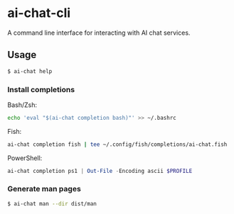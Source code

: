 # ai-chat-cli

A command line interface for interacting with AI chat services.

## Usage

```sh
$ ai-chat help
```

### Install completions

Bash/Zsh:
```sh
echo 'eval "$(ai-chat completion bash)"' >> ~/.bashrc
```

Fish:
```sh
ai-chat completion fish | tee ~/.config/fish/completions/ai-chat.fish
```

PowerShell:
```powershell
ai-chat completion ps1 | Out-File -Encoding ascii $PROFILE
```

### Generate man pages

```sh
$ ai-chat man --dir dist/man
```

